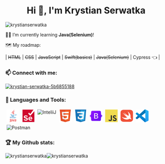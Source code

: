 <h1 align="center">Hi 👋, I'm Krystian Serwatka</h1>

<p align="left"> <img src="https://komarev.com/ghpvc/?username=krystianserwatka&label=Profile%20views&color=0e75b6&style=flat" alt="krystianserwatka" /> </p>

<p>🧑‍💻 I’m currently learning <b>Java(Selenium)</b>!</p>
<p>🗺 My roadmap:</p>
<p>| <s>HTML</s> | <s>CSS</s> | <s>JavaScript</s> | <s>Swift(basics)</s> | <s>Java(Selenium)</s> | Cypress 👈 |</p>

<h3 align="left">📫 Connect with me:</h3>
<p align="left">
<a href="https://linkedin.com/in/krystian-serwatka-5b6855188" target="blank"><img align="center" src="https://raw.githubusercontent.com/rahuldkjain/github-profile-readme-generator/master/src/images/icons/Social/linked-in-alt.svg" alt="krystian-serwatka-5b6855188" height="30" width="40" /></a>
</p>

<h3 align="left">🧰 Languages and Tools:</h3>
<p align="left"><img src="https://github.com/devicons/devicon/blob/master/icons/java/java-original-wordmark.svg" alt="Java" height="40" style="vertical-align:top; margin:4px"><img src="https://raw.githubusercontent.com/devicons/devicon/master/icons/selenium/selenium-original.svg" alt="Selenium" height="40" style="vertical-align:top; margin:4px"><img src="https://upload.wikimedia.org/wikipedia/commons/f/f4/IntelliJ_IDEA_Edu_Icon.svg" alt="InteliiJ" height="40" style="vertical-align:top; margin:4px"><img src="https://raw.githubusercontent.com/devicons/devicon/master/icons/html5/html5-original.svg" alt="HTML5" height="40" style="vertical-align:top; margin:4px"><img src="https://raw.githubusercontent.com/devicons/devicon/master/icons/css3/css3-original.svg" alt="CSS3" height="40" style="vertical-align:top; margin:4px"><img src="https://raw.githubusercontent.com/devicons/devicon/master/icons/bootstrap/bootstrap-original.svg" alt="Bootstrap" height="40" style="vertical-align:top; margin:4px"><img src="https://raw.githubusercontent.com/devicons/devicon/master/icons/javascript/javascript-original.svg" alt="JavaScript" height="40" style="vertical-align:top; margin:4px"><img src="https://raw.githubusercontent.com/devicons/devicon/master/icons/swift/swift-original.svg" alt="Swift" height="40" style="vertical-align:top; margin:4px"><img src="https://raw.githubusercontent.com/devicons/devicon/master/icons/vscode/vscode-original.svg" alt="VSCode" height="40" style="vertical-align:top; margin:4px"><img src="https://www.vectorlogo.zone/logos/getpostman/getpostman-icon.svg" alt="Postman" height="40" style="vertical-align:top; margin:4px">
<h3 align="left">🏆 My Github stats:</h3>

<img align="left" style="margin-bottom: 15px;" src="https://github-readme-streak-stats.herokuapp.com/?user=krystianserwatka&theme=tokyonight" alt="krystianserwatka" />
<img align="left" src="https://github-readme-stats.vercel.app/api/top-langs?username=krystianserwatka&show_icons=true&locale=en&layout=compact&hide=Python,C,Hack,Tcl&theme=tokyonight" alt="krystianserwatka" />
